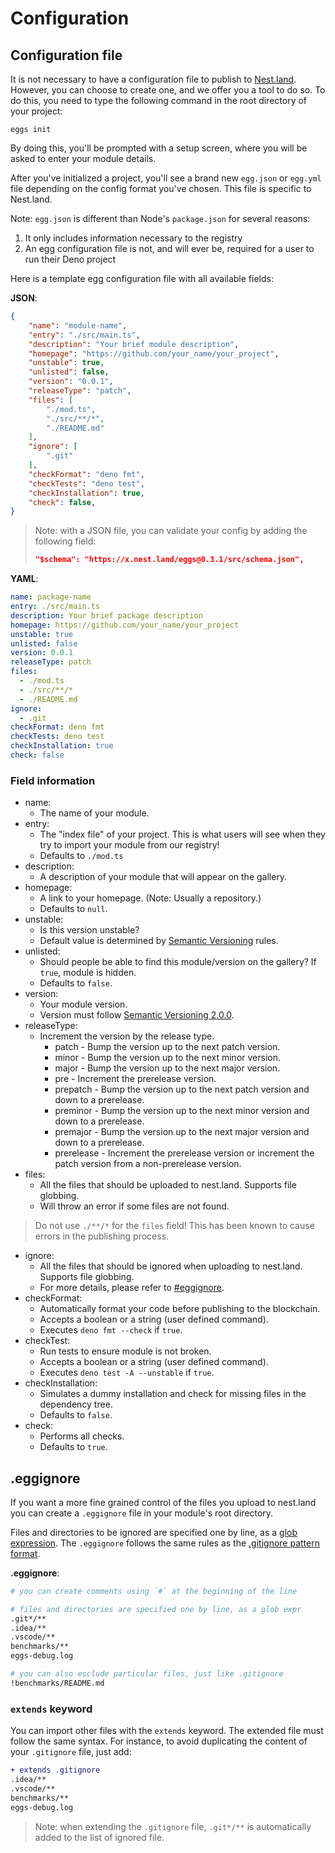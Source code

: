 # Configuration

## Configuration file

It is not necessary to have a configuration file to publish to [Nest.land](nest.land).
However, you can choose to create one, and we offer you a tool to do so.
To do this, you need to type the following command in the root directory of your project:
```shell script
eggs init
```
By doing this, you'll be prompted with a setup screen, where you will be asked to enter your module details.

After you've initialized a project, you'll see a brand new `egg.json` or `egg.yml` file depending on the config format you've chosen. This file is specific to Nest.land.

Note: `egg.json` is different than Node's `package.json` for several reasons:

1. It only includes information necessary to the registry
2. An egg configuration file is not, and will ever be, required for a user to run their Deno project

Here is a template egg configuration file with all available fields:

__JSON__:
```json
{
    "name": "module-name",
    "entry": "./src/main.ts",
    "description": "Your brief module description",
    "homepage": "https://github.com/your_name/your_project",
    "unstable": true,
    "unlisted": false,
    "version": "0.0.1",
    "releaseType": "patch",
    "files": [
        "./mod.ts",
        "./src/**/*",
        "./README.md"
    ],
    "ignore": [
        ".git"
    ],
    "checkFormat": "deno fmt",
    "checkTests": "deno test",
    "checkInstallation": true,
    "check": false,
}
```

> Note: with a JSON file, you can validate your config by adding the following field:
> ```json
> "$schema": "https://x.nest.land/eggs@0.3.1/src/schema.json",
> ```

__YAML__:
```yaml
name: package-name
entry: ./src/main.ts
description: Your brief package description
homepage: https://github.com/your_name/your_project
unstable: true
unlisted: false
version: 0.0.1
releaseType: patch
files:
  - ./mod.ts
  - ./src/**/*
  - ./README.md
ignore:
  - .git
checkFormat: deno fmt
checkTests: deno test
checkInstallation: true
check: false
```

### Field information

- name:
    - The name of your module.
- entry:
    - The "index file" of your project. This is what users will see when they try to import your module from our registry!
    - Defaults to `./mod.ts`
- description:
    - A description of your module that will appear on the gallery.
- homepage:
    - A link to your homepage. (Note: Usually a repository.)
    - Defaults to `null`.
- unstable:
    - Is this version unstable?
    - Default value is determined by [Semantic Versioning](https://semver.org/) rules.
- unlisted:
    - Should people be able to find this module/version on the gallery? If `true`, module is hidden.
    - Defaults to `false`.
- version: 
    - Your module version.
    - Version must follow [Semantic Versioning 2.0.0](https://semver.org/).
- releaseType:
    - Increment the version by the release type.
        - patch - Bump the version up to the next patch version.
        - minor - Bump the version up to the next minor version.
        - major - Bump the version up to the next major version.
        - pre - Increment the prerelease version.
        - prepatch - Bump the version up to the next patch version and down to a prerelease.
        - preminor - Bump the version up to the next minor version and down to a prerelease.
        - premajor - Bump the version up to the next major version and down to a prerelease.
        - prerelease - Increment the prerelease version or increment the patch version from a non-prerelease version.
- files:
    - All the files that should be uploaded to nest.land. Supports file globbing.
    - Will throw an error if some files are not found.
> Do not use `./**/*` for the `files` field! This has been known to cause errors in the publishing process.
- ignore:
    - All the files that should be ignored when uploading to nest.land. Supports file globbing.
    - For more details, please refer to [#eggignore](#eggignore).
- checkFormat:
    - Automatically format your code before publishing to the blockchain.
    - Accepts a boolean or a string (user defined command).
    - Executes `deno fmt --check` if `true`.
- checkTest:
    - Run tests to ensure module is not broken.
    - Accepts a boolean or a string (user defined command).
    - Executes `deno test -A --unstable` if `true`.
- checkInstallation:
    - Simulates a dummy installation and check for missing files in the dependency tree.
    - Defaults to `false`.
- check:
    - Performs all checks.
    - Defaults to `true`.

## .eggignore

If you want a more fine grained control of the files you upload to nest.land you can create a 
`.eggignore` file in your module's root directory. 

Files and directories to be ignored are specified
one by line, as a [glob expression](https://it.wikipedia.org/wiki/Glob_pattern).
The `.eggignore` follows the same rules as the [.gitignore pattern format](https://git-scm.com/docs/gitignore#_pattern_format).

__.eggignore__:
```sh
# you can create comments using `#` at the beginning of the line

# files and directories are specified one by line, as a glob expr
.git*/**
.idea/**
.vscode/**
benchmarks/**
eggs-debug.log

# you can also esclude particular files, just like .gitignore
!benchmarks/README.md
```

### `extends` keyword

You can import other files with the `extends` keyword. The extended file must follow the same syntax.
For instance, to avoid duplicating the content of your `.gitignore` file, just add:

```diff
+ extends .gitignore
.idea/**
.vscode/**
benchmarks/**
eggs-debug.log
```

> Note: when extending the `.gitignore` file, `.git*/**` is automatically added to the list of ignored file.
